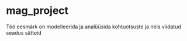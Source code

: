 # mag_project
Töö eesmärk on modelleerida ja analüüsida kohtuotsuste ja neis viidatud seadus sätteid
